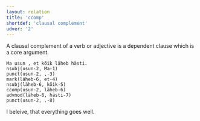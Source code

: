 ```yaml
---
layout: relation
title: 'ccomp'
shortdef: 'clausal complement'
udver: '2'
---
```

A clausal complement of a verb or adjective is a dependent clause which is a core argument.

~~~ sdparse
Ma usun , et kõik läheb hästi.
nsubj(usun-2, Ma-1)
punct(usun-2, ,-3)
mark(läheb-6, et-4)
nsubj(läheb-6, kõik-5)
ccomp(usun-2, läheb-6)
advmod(läheb-6, hästi-7)
punct(usun-2, .-8)
~~~

I beleive, that everything goes well.

<!-- Interlanguage links updated So kvě 14 19:03:12 CEST 2022 -->
